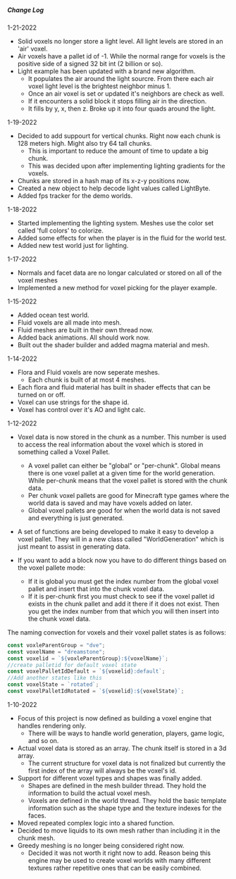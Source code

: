 ##### Change Log
1-21-2022
- Solid voxels no longer store a light level. All light levels are stored in an 'air' voxel.
- Air voxels have a pallet id of -1. While the normal range for voxels is the positive side of a signed 32 bit int (2 billion or so).
- Light example has been updated with a brand new algorithm.
  - It populates the air around the light sourcre. From there each air voxel light level is the brightest neighbor minus 1.
  - Once an air voxel is set or updated it's neighbors are check as well. 
  - If it encounters a solid block it stops filling air in the direction. 
  - It fills by y, x, then z. Broke up it into four quads around the light. 
  


1-19-2022
- Decided to add suppourt for vertical chunks. Right now each chunk is 128 meters high. Might also try 64 tall chunks.
  - This is important to reduce the amount of time to update a big chunk. 
  - This was decided upon after implementing lighting gradients for the voxels. 
- Chunks are stored in a hash map of its x-z-y positions now.
- Created a new object to help decode light values called LightByte. 
- Added fps tracker for the demo worlds.

1-18-2022
- Started implementing the lighting system. Meshes use the color set called 'full colors' to colorize. 
- Added some effects for when the player is in the fluid for the world test. 
- Added new test world just for lighting.

1-17-2022
- Normals and facet data are no longar calculated or stored on all of the voxel meshes
- Implemented a new method for voxel picking for the player example. 

1-15-2022
- Added ocean test world.
- Fluid voxels are all made into mesh.
- Fluid meshes are built in their own thread now. 
- Added back animations. All should work now. 
- Built out the shader builder and added magma material and mesh.

1-14-2022
- Flora and Fluid voxels are now seperate meshes. 
  - Each chunk is built of at most 4 meshes.
- Each flora and fluid material has built in shader effects that can be turned on or off. 
- Voxel can use strings for the shape id. 
- Voxel has control over it's AO and light calc.


1-12-2022

- Voxel data is now stored in the chunk as a number. This number is used to access the real information about the voxel which is stored in something called a Voxel Pallet.  

  - A voxel pallet can either be "global" or "per-chunk". Global means there is one voxel pallet at a given time for the world generation. While per-chunk means that the voxel pallet is stored with the chunk data. 
  - Per chunk voxel pallets are good for Minecraft type games where the world data is saved and may have voxels added on later.
  - Global voxel pallets are good for when the world data is not saved and everything is just generated. 

- A set of functions are being developed to make it easy to develop a voxel pallet. They will in a new class called "WorldGeneration" which is just meant to assist in generating data. 

- If you want to add a block now you have to do different things based on the voxel pallete mode:

  - If it is global you must get the index number from the global voxel pallet and insert that into the chunk voxel data. 
  - If it is per-chunk first you must check to see if the voxel pallet id exists in the chunk pallet and add it there if it does not exist. Then you get the index number from that which you will then insert into the chunk voxel data. 

The naming convection for voxels and their voxel pallet states is as follows:

```ts
const voxleParentGroup = "dve";
const voxelName = "dreamstone";
const voxelid = `${voxleParentGroup}:${voxelName}`;
//create palletid for default voxel state
const voxelPalletIdDefault = `${voxelid}:default`;
//Add another states like this
const voxelState = `rotated`;
const voxelPalletIdRotated = `${voxelid}:${voxelState}`;
```

 

1-10-2022 

- Focus of this project is now defined as building a voxel engine that handles rendering only.
  - There will be ways to handle world generation, players, game logic, and so on.
- Actual voxel data is stored as an array. The chunk itself is stored in a 3d array. 
  - The current structure for voxel data is not finalized but currently the first index of the array will always be the voxel's id.  
- Support for different voxel types and shapes was finally added.
  - Shapes are defined in the mesh builder thread. They hold the information to build the actual voxel mesh. 
  - Voxels are defined in the world thread. They hold the basic template information such as the shape type and the texture indexes for the faces.
- Moved repeated complex logic into a shared function. 
- Decided to move liquids to its own mesh rather than including it in the chunk mesh.
- Greedy meshing is no longer being considered right now. 
  - Decided it was not worth it right now to add. Reason being this engine may be used to create voxel worlds with many different textures rather repetitive ones that can be easily combined.